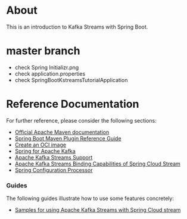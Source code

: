 # About
This is an introduction to Kafka Streams with Spring Boot.

# master branch
- check Spring Initializr.png
- check application.properties
- check SpringBootKstreamsTutorialApplication

# Reference Documentation
For further reference, please consider the following sections:

* [Official Apache Maven documentation](https://maven.apache.org/guides/index.html)
* [Spring Boot Maven Plugin Reference Guide](https://docs.spring.io/spring-boot/docs/2.3.0.RC1/maven-plugin/reference/html/)
* [Create an OCI image](https://docs.spring.io/spring-boot/docs/2.3.0.RC1/maven-plugin/reference/html/#build-image)
* [Spring for Apache Kafka](https://docs.spring.io/spring-boot/docs/2.2.7.RELEASE/reference/htmlsingle/#boot-features-kafka)
* [Apache Kafka Streams Support](https://docs.spring.io/spring-kafka/docs/current/reference/html/_reference.html#kafka-streams)
* [Apache Kafka Streams Binding Capabilities of Spring Cloud Stream](https://docs.spring.io/spring-cloud-stream/docs/current/reference/htmlsingle/#_kafka_streams_binding_capabilities_of_spring_cloud_stream)
* [Spring Configuration Processor](https://docs.spring.io/spring-boot/docs/2.2.7.RELEASE/reference/htmlsingle/#configuration-metadata-annotation-processor)

### Guides
The following guides illustrate how to use some features concretely:

* [Samples for using Apache Kafka Streams with Spring Cloud stream](https://github.com/spring-cloud/spring-cloud-stream-samples/tree/master/kafka-streams-samples)

